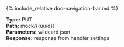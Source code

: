 {% include_relative doc-navigation-bar.md %}

**Type:** PUT<br>
**Path:** mock/{{uuid}}<br>
**Parameters:** wildcard json<br>
**Response:** response from handler settings